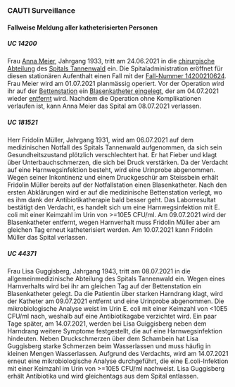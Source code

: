 ### CAUTI Surveillance

#### Fallweise Meldung aller katheterisierten Personen

##### UC 14200
Frau [Anna Meier](Patient-AnnaMeier.html), Jahrgang 1933, tritt am 24.06.2021 in die [chirurgische Abteilung](Organization-ChirurgieSpitalTannenwald.html) des [Spitals Tannenwald](Organization-SpitalTannenwald.html) ein. Die Spitaladministration eröffnet für diesen stationären Aufenthalt einen Fall mit der [Fall-Nummer 14200210624](Encounter-Encounter14200210624.html).
Frau Meier wird am 01.07.2021 planmässig operiert. Vor der Operation wird ihr auf der [Bettenstation](Location-Bettenstation.html) ein [Blasenkatheter eingelegt](Procedure-InsertCatheter14200210624.html), der am 04.07.2021 wieder [entfernt](Procedure-RemoveCatheter14200210624.html) wird. Nachdem die Operation ohne Komplikationen verlaufen ist, kann Anna Meier das Spital am 08.07.2021 verlassen.

##### UC 181521
Herr Fridolin Müller, Jahrgang 1931, wird am 06.07.2021 auf dem medizinischen Notfall des Spitals Tannenwald aufgenommen, da sich sein Gesundheitszustand plötzlich verschlechtert hat. Er hat Fieber und klagt über Unterbauchschmerzen, die sich bei Druck verstärken. Da der Verdacht auf eine Harnwegsinfektion besteht, wird eine Urinprobe abgenommen. Wegen seiner Inkontinenz und einem Druckgeschür am Steissbein erhält Fridolin Müller bereits auf der Notfallstation einen Blasenkatheter. Nach den ersten Abklärungen wird er auf die medizinische Bettenstation verlegt, wo es ihm dank der Antibiotikatherapie bald besser geht. Das Laborresultat bestätigt den Verdacht, es handelt sich um eine Harnwegsinfektion mit E. coli mit einer Keimzahl im Urin von >=10E5 CFU/ml. Am 09.07.2021 wird der Blasenkatheter entfernt, wegen Harnverhalt muss Fridolin Müller aber am gleichen Tag erneut katheterisiert werden. Am 10.07.2021 kann Fridolin Müller das Spital verlassen.								


##### UC 44371
Frau Lisa Guggisberg, Jahrgang 1943, tritt am 08.07.2021 in die allgemeinmedizinische Abteilung des Spitals Tannenwald ein. Wegen eines Harnverhalts wird bei ihr am gleichen Tag auf der Bettenstation ein Blasenkatheter gelegt. Da die Patientin über starken Harndrang klagt, wird der Katheter am 09.07.2021 entfernt und eine Urinprobe abgenommen. Die mikrobiologische Analyse weist im Urin E. coli mit einer Keimzahl von <10E5 CFU/ml nach, weshalb auf eine Antibiotikagabe verzichtet wird. Ein paar Tage später, am 14.07.2021, werden bei Lisa Guiggisberg neben dem Harndrang weitere Symptome festgestellt, die auf eine Harnwegsinfektion hindeuten. Neben Druckschmerzen über dem Schambein hat Lisa Guggisberg starke Schmerzen beim Wasserlassen und muss häufig in kleinen Mengen Wasserlassen. Aufgrund des Verdachts, wird am 14.07.2021 erneut eine mikrobiologische Analyse durchgeführt, die eine E.coli-Infektion mit einer Keimzahl im Urin von >=10E5 CFU/ml nachweist. Lisa Guggisberg erhält Antibiotika und wird gleichentags aus dem Spital entlassen.								

